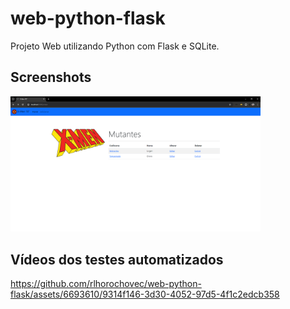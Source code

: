 # web-python-flask
Projeto Web utilizando Python com Flask e SQLite.

## Screenshots
<img src="https://github.com/rlhorochovec/web-python-flask/blob/develop/screenshots/lista.PNG" width="400" />

## Vídeos dos testes automatizados
https://github.com/rlhorochovec/web-python-flask/assets/6693610/9314f146-3d30-4052-97d5-4f1c2edcb358

